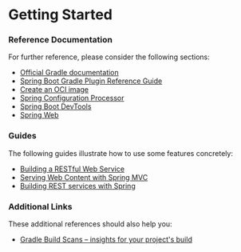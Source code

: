 # Getting Started

### Reference Documentation

For further reference, please consider the following sections:

* [Official Gradle documentation](https://docs.gradle.org)
* [Spring Boot Gradle Plugin Reference Guide](https://docs.spring.io/spring-boot/3.5.2/gradle-plugin)
* [Create an OCI image](https://docs.spring.io/spring-boot/3.5.2/gradle-plugin/packaging-oci-image.html)
* [Spring Configuration Processor](https://docs.spring.io/spring-boot/3.5.2/specification/configuration-metadata/annotation-processor.html)
* [Spring Boot DevTools](https://docs.spring.io/spring-boot/3.5.2/reference/using/devtools.html)
* [Spring Web](https://docs.spring.io/spring-boot/3.5.2/reference/web/servlet.html)

### Guides

The following guides illustrate how to use some features concretely:

* [Building a RESTful Web Service](https://spring.io/guides/gs/rest-service/)
* [Serving Web Content with Spring MVC](https://spring.io/guides/gs/serving-web-content/)
* [Building REST services with Spring](https://spring.io/guides/tutorials/rest/)

### Additional Links

These additional references should also help you:

* [Gradle Build Scans – insights for your project's build](https://scans.gradle.com#gradle)

